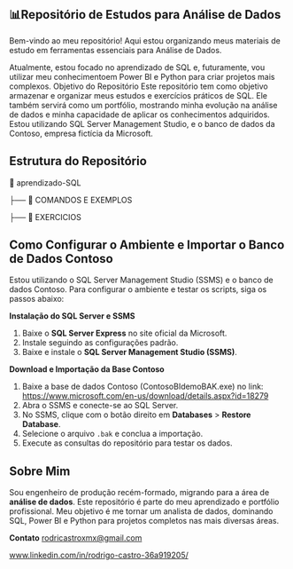 ## 📊Repositório de Estudos para Análise de Dados

Bem-vindo ao meu repositório! Aqui estou organizando meus materiais de estudo em ferramentas essenciais para Análise de Dados. 

Atualmente, estou focado no aprendizado de SQL e, futuramente, vou utilizar meu conhecimentoem Power BI e Python para criar projetos mais complexos.
Objetivo do Repositório
Este repositório tem como objetivo armazenar e organizar meus estudos e exercícios práticos de SQL. Ele também servirá como um portfólio, mostrando minha evolução na análise de dados e minha capacidade de aplicar os conhecimentos adquiridos.
Estou utilizando SQL Server Management Studio, e o banco de dados da Contoso, empresa fictícia da Microsoft.

## Estrutura do Repositório

📂 aprendizado-SQL

  ├── 📂 COMANDOS E EXEMPLOS
  
  ├── 📂 EXERCICIOS

## Como Configurar o Ambiente e Importar o Banco de Dados Contoso
Estou utilizando o SQL Server Management Studio (SSMS) e o banco de dados Contoso. Para configurar o ambiente e testar os scripts, siga os passos abaixo:

**Instalação do SQL Server e SSMS**
1. Baixe o **SQL Server Express** no site oficial da Microsoft.
2. Instale seguindo as configurações padrão.
3. Baixe e instale o **SQL Server Management Studio (SSMS)**.

**Download e Importação da Base Contoso**
1. Baixe a base de dados Contoso (ContosoBIdemoBAK.exe) no link: https://www.microsoft.com/en-us/download/details.aspx?id=18279
2. Abra o SSMS e conecte-se ao SQL Server.
3. No SSMS, clique com o botão direito em **Databases** > **Restore Database**.
4. Selecione o arquivo `.bak` e conclua a importação.
5. Execute as consultas do repositório para testar os dados.

## Sobre Mim
Sou engenheiro de produção recém-formado, migrando para a área de **análise de dados**. Este repositório é parte do meu aprendizado e portfólio profissional. Meu objetivo é me tornar um analista de dados, dominando SQL, Power BI e Python para projetos completos nas mais diversas áreas.

**Contato**
rodricastroxmx@gmail.com

www.linkedin.com/in/rodrigo-castro-36a919205/
